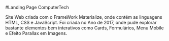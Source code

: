 #Landing Page ComputerTech

Site Web criada com o FrameWork Materialize, onde contém as linguagens HTML, CSS e JavaScript. Foi criada no Ano de 2017, onde pude explorar bastante elementos bem interativos como Cards, Formulários, Menu Mobile e Efeito Parallax em Imagens. 
